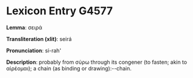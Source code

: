 # Lexicon Entry G4577

**Lemma**: σειρά

**Transliteration (xlit)**: seirá

**Pronunciation**: si-rah'

**Description**:
probably from σύρω through its congener  (to fasten; akin to αἱρέομαι); a chain (as binding or drawing):--chain.
